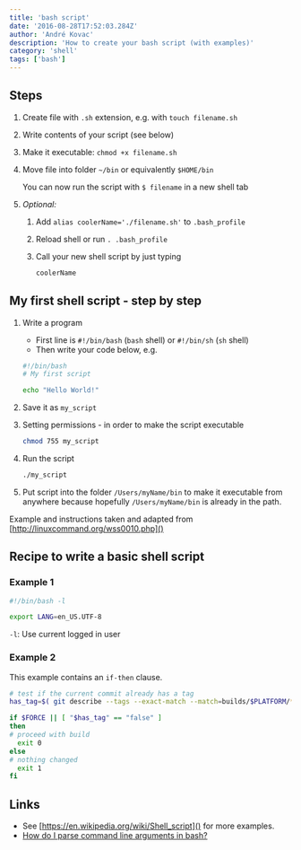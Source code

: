 ```yaml
---
title: 'bash script'
date: '2016-08-28T17:52:03.284Z'
author: 'André Kovac'
description: 'How to create your bash script (with examples)'
category: 'shell'
tags: ['bash']
---
```


## Steps

1. Create file with `.sh` extension, e.g. with `touch filename.sh`
2. Write contents of your script (see below)
3. Make it executable: `chmod +x filename.sh`
4. Move file into folder `~/bin` or equivalently `$HOME/bin`

	You can now run the script with `$ filename` in a new shell tab

5. *Optional:*
	1. Add `alias coolerName='./filename.sh'` to `.bash_profile`
	2. Reload shell or run `. .bash_profile`
	3. Call your new shell script by just typing

		```bash
		coolerName
		```

## My first shell script - step by step

1. Write a program

   - First line is `#!/bin/bash` (`bash` shell) or `#!/bin/sh` (`sh` shell)
   - Then write your code below, e.g.
	```bash
	#!/bin/bash
	# My first script

	echo "Hello World!"
	```

2. Save it as `my_script`

3. Setting permissions - in order to make the script executable

	```bash
	chmod 755 my_script
	```

4. Run the script

	```bash
	./my_script
	```

5. Put script into the folder `/Users/myName/bin` to make it executable from anywhere because hopefully `/Users/myName/bin` is already in the path.

Example and instructions taken and adapted from [http://linuxcommand.org/wss0010.php]()


## Recipe to write a basic shell script

### Example 1

```bash
#!/bin/bash -l

export LANG=en_US.UTF-8

```

`-l`: Use current logged in user

### Example 2

This example contains an `if-then` clause.

```bash
# test if the current commit already has a tag
has_tag=$( git describe --tags --exact-match --match=builds/$PLATFORM/* HEAD || echo false )

if $FORCE || [ "$has_tag" == "false" ]
then
# proceed with build
  exit 0
else
# nothing changed
  exit 1
fi
```

## Links

- See [https://en.wikipedia.org/wiki/Shell_script]() for more examples.
- [How do I parse command line arguments in bash?](http://stackoverflow.com/questions/192249/how-do-i-parse-command-line-arguments-in-bash)
